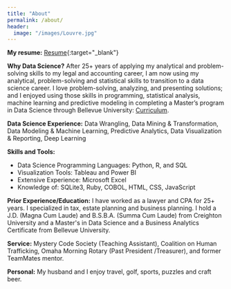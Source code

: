```yaml
---
title: "About"
permalink: /about/
header:
  image: "/images/Louvre.jpg"
---
```


**My resume:** [Resume](/images/Resume_MDM_2021rev.pdf){:target="_blank"}

**Why Data Science?**  After 25+ years of applying my analytical and problem-solving skills to my legal and accounting career, I am now using my analytical, problem-solving and statistical skills to transition to a data science career. I love problem-solving, analyzing, and presenting solutions; and I enjoyed using those skills in programming, statistical analysis, machine learning and predictive modeling in completing a Master’s program in Data Science through Bellevue University:  [Curriculum](https://www.bellevue.edu/degrees/master/data-science-ms/).  

**Data Science Experience:**  Data Wrangling, Data Mining & Transformation, Data Modeling & Machine Learning, Predictive Analytics, Data Visualization & Reporting, Deep Learning

**Skills and Tools:**

* Data Science Programming Languages: Python, R, and SQL
* Visualization Tools:  Tableau and Power BI
* Extensive Experience:  Microsoft Excel
* Knowledge of:  SQLite3, Ruby, COBOL, HTML, CSS, JavaScript

**Prior Experience/Education:**  I have worked as a lawyer and CPA for 25+ years.  I specialized in tax, estate planning and business planning.  I hold a J.D. (Magna Cum Laude) and B.S.B.A. (Summa Cum Laude) from Creighton University and a Master's in Data Science and a Business Analytics Certificate from Bellevue University.

**Service:**  Mystery Code Society (Teaching Assistant), Coalition on Human Trafficking, Omaha Morning Rotary (Past President /Treasurer), and former TeamMates mentor.

**Personal:**  My husband and I enjoy travel, golf, sports, puzzles and craft beer.  

